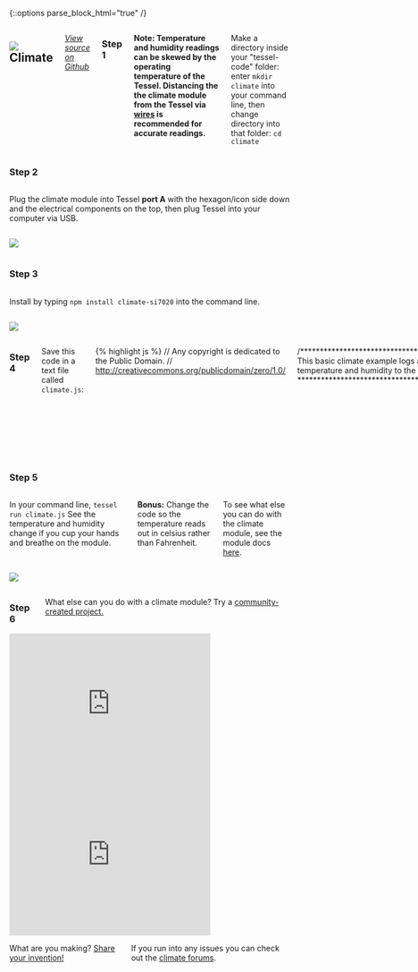 {::options parse_block_html="true" /}

<div class="row">
<div class="large-12 columns">

## <img class="constrain-sm" src="https://s3.amazonaws.com/technicalmachine-assets/fre+assets/modules/climate.png"> Climate

[<i class="fa fa-github"> View source on Github</i>](https://github.com/tessel/climate-si7020)

### Step 1

**Note: Temperature and humidity readings can be skewed by the operating temperature of the Tessel. Distancing the the climate module from the Tessel via [wires](https://www.adafruit.com/products/1950?gclid=CjwKEAiA_s2lBRCe1YPXxtSe-DcSJACCIh3LlrKOKB5hJLKIxjIwgeJPYVW_or_As5UMK6fqwk-YERoCxGXw_wcB) is recommended for accurate readings.**

Make a directory inside your "tessel-code" folder: enter `mkdir climate` into your command line, then change directory into that folder: `cd climate`

</div>
</div>

<div class="row">
<div class="large-12 columns">

### Step 2

</div>
</div>

<div class="row">
<div class="large-6 columns">

Plug the climate module into Tessel **port A** with the hexagon/icon side down and the electrical components on the top, then plug Tessel into your computer via USB.

</div>
<div class="large-6 columns">

![](http://i.imgur.com/mMAJoEZ.jpg)

</div>
</div>

<div class="row">
<div class="large-12 columns">

### Step 3

</div>
</div>

<div class="row">
<div class="large-6 columns">

Install by typing `npm install climate-si7020` into the command line.

</div>
<div class="large-6 columns">

![](https://s3.amazonaws.com/technicalmachine-assets/fre+assets/modules_corners/climate-si7020.jpg)

</div>
</div>

<div class="row">
<div class="large-12 columns">

### Step 4

Save this code in a text file called `climate.js`:

{% highlight js %}
// Any copyright is dedicated to the Public Domain.
// http://creativecommons.org/publicdomain/zero/1.0/

/*********************************************
This basic climate example logs a stream
of temperature and humidity to the console.
*********************************************/

var tessel = require('tessel');
var climatelib = require('climate-si7020');

var climate = climatelib.use(tessel.port['A']);

climate.on('ready', function () {
  console.log('Connected to climate module');

  // Loop forever
  setImmediate(function loop () {
    climate.readTemperature('f', function (err, temp) {
      climate.readHumidity(function (err, humid) {
      console.log('Degrees:', temp.toFixed(4) + 'F', 'Humidity:', humid.toFixed(4) + '%RH');
      setTimeout(loop, 300);
      });
    });
  });
});

climate.on('error', function(err) {
  console.log('error connecting module', err);
});
{% endhighlight %}

</div>
</div>

<div class="row">
<div class="large-12 columns">

### Step 5

</div>
</div>

<div class="row">
<div class="large-6 columns">

In your command line, `tessel run climate.js` See the temperature and humidity change if you cup your hands and breathe on the module.  

**Bonus:** Change the code so the temperature reads out in celsius rather than Fahrenheit.  

To see what else you can do with the climate module, see the module docs [here](https://github.com/tessel/climate-si7020).

</div>
<div class="large-6 columns">

![](https://s3.amazonaws.com/technicalmachine-assets/fre+assets/gifs/climate.gif)

</div>
</div>


<div class="row">
<div class="large-12 columns">

### Step 6

What else can you do with a climate module? Try a [community-created project.](http://tessel.io/projects)

</div>
</div>

<div class="row">
<div class="large-6 columns left">
<iframe frameborder="0" height="270" scrolling="no" src="http://tessel.hackster.io/ehannum/tessel-greenhouse/embed" width="360"></iframe>
</div>

<div class="large-6 columns left">
<iframe frameborder="0" height="270" scrolling="no" src="http://tessel.hackster.io/peterchaivre/enviroreport/embed" width="360"></iframe>
</div>
</div>

<div class="row">
<div class="large-12 columns">

What are you making? [Share your invention!](//tessel.io/projects)

If you run into any issues you can check out the [climate forums](http://forums.tessel.io/category/climate).

</div>
</div>
